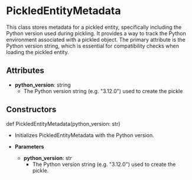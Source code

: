 # PickledEntityMetadata

This class stores metadata for a pickled entity, specifically including the Python version used during pickling. It provides a way to track the Python environment associated with a pickled object. The primary attribute is the Python version string, which is essential for compatibility checks when loading the pickled entity.

## Attributes

- **python_version**: string
  - The Python version string (e.g. &quot;3.12.0&quot;) used to create the pickle

## Constructors
def PickledEntityMetadata(python_version: str)
-  Initializes PickledEntityMetadata with the Python version.
- **Parameters**

  - **python_version**: str
    - The Python version string (e.g. &quot;3.12.0&quot;) used to create the pickle.



